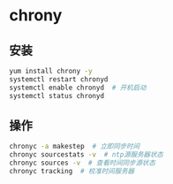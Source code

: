 # chrony

## 安装

``` bash
yum install chrony -y
systemctl restart chronyd
systemctl enable chronyd  # 开机启动
systemctl status chronyd
```

## 操作

``` bash
chronyc -a makestep  # 立即同步时间
chronyc sourcestats -v  # ntp源服务器状态
chronyc sources -v  # 查看时间同步源状态
chronyc tracking  # 校准时间服务器
```

